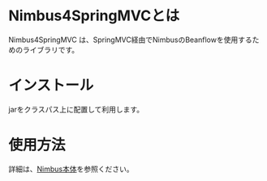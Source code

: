 # Nimbus4SpringMVCとは

Nimbus4SpringMVC は、SpringMVC経由でNimbusのBeanflowを使用するためのライブラリです。

# インストール

jarをクラスパス上に配置して利用します。

# 使用方法

詳細は、[Nimbus本体](https://github.com/nimbus-org/nimbus)を参照ください。

